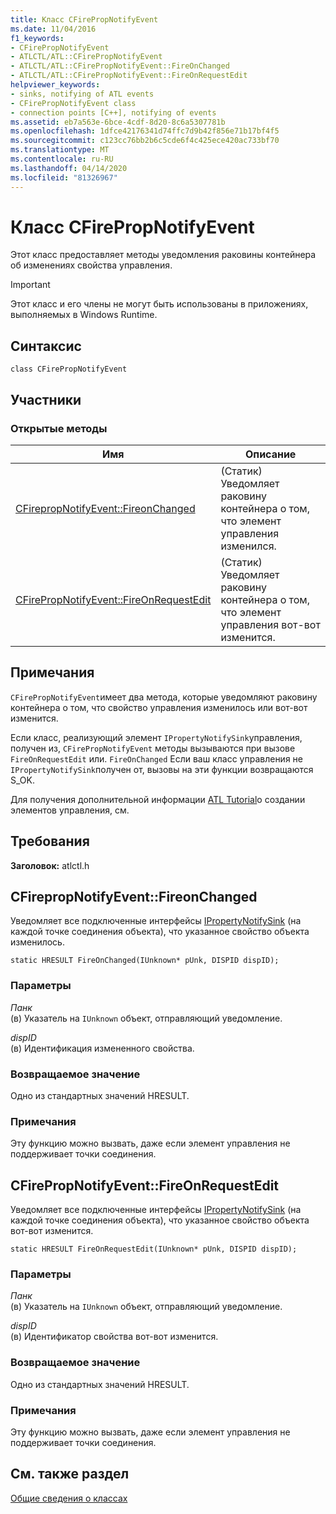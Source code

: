 ```yaml
---
title: Класс CFirePropNotifyEvent
ms.date: 11/04/2016
f1_keywords:
- CFirePropNotifyEvent
- ATLCTL/ATL::CFirePropNotifyEvent
- ATLCTL/ATL::CFirePropNotifyEvent::FireOnChanged
- ATLCTL/ATL::CFirePropNotifyEvent::FireOnRequestEdit
helpviewer_keywords:
- sinks, notifying of ATL events
- CFirePropNotifyEvent class
- connection points [C++], notifying of events
ms.assetid: eb7a563e-6bce-4cdf-8d20-8c6a5307781b
ms.openlocfilehash: 1dfce42176341d74ffc7d9b42f856e71b17bf4f5
ms.sourcegitcommit: c123cc76bb2b6c5cde6f4c425ece420ac733bf70
ms.translationtype: MT
ms.contentlocale: ru-RU
ms.lasthandoff: 04/14/2020
ms.locfileid: "81326967"
---
```

# <a name="cfirepropnotifyevent-class"></a>Класс CFirePropNotifyEvent

Этот класс предоставляет методы уведомления раковины контейнера об изменениях свойства управления.

> [!IMPORTANT]
> Этот класс и его члены не могут быть использованы в приложениях, выполняемых в Windows Runtime.

## <a name="syntax"></a>Синтаксис

```
class CFirePropNotifyEvent
```

## <a name="members"></a>Участники

### <a name="public-methods"></a>Открытые методы

|Имя|Описание|
|----------|-----------------|
|[CFirepropNotifyEvent::FireonChanged](#fireonchanged)|(Статик) Уведомляет раковину контейнера о том, что элемент управления изменился.|
|[CFirePropNotifyEvent::FireOnRequestEdit](#fireonrequestedit)|(Статик) Уведомляет раковину контейнера о том, что элемент управления вот-вот изменится.|

## <a name="remarks"></a>Примечания

`CFirePropNotifyEvent`имеет два метода, которые уведомляют раковину контейнера о том, что свойство управления изменилось или вот-вот изменится.

Если класс, реализующий элемент `IPropertyNotifySink`управления, получен из, `CFirePropNotifyEvent` методы вызываются при вызове `FireOnRequestEdit` или. `FireOnChanged` Если ваш класс управления не `IPropertyNotifySink`получен от, вызовы на эти функции возвращаются S_OK.

Для получения дополнительной информации [ATL Tutorial](../../atl/active-template-library-atl-tutorial.md)о создании элементов управления, см.

## <a name="requirements"></a>Требования

**Заголовок:** atlctl.h

## <a name="cfirepropnotifyeventfireonchanged"></a><a name="fireonchanged"></a>CFirepropNotifyEvent::FireonChanged

Уведомляет все подключенные интерфейсы [IPropertyNotifySink](/windows/win32/api/ocidl/nn-ocidl-ipropertynotifysink) (на каждой точке соединения объекта), что указанное свойство объекта изменилось.

```
static HRESULT FireOnChanged(IUnknown* pUnk, DISPID dispID);
```

### <a name="parameters"></a>Параметры

*Панк*<br/>
(в) Указатель на `IUnknown` объект, отправляющий уведомление.

*dispID*<br/>
(в) Идентификация измененного свойства.

### <a name="return-value"></a>Возвращаемое значение

Одно из стандартных значений HRESULT.

### <a name="remarks"></a>Примечания

Эту функцию можно вызвать, даже если элемент управления не поддерживает точки соединения.

## <a name="cfirepropnotifyeventfireonrequestedit"></a><a name="fireonrequestedit"></a>CFirePropNotifyEvent::FireOnRequestEdit

Уведомляет все подключенные интерфейсы [IPropertyNotifySink](/windows/win32/api/ocidl/nn-ocidl-ipropertynotifysink) (на каждой точке соединения объекта), что указанное свойство объекта вот-вот изменится.

```
static HRESULT FireOnRequestEdit(IUnknown* pUnk, DISPID dispID);
```

### <a name="parameters"></a>Параметры

*Панк*<br/>
(в) Указатель на `IUnknown` объект, отправляющий уведомление.

*dispID*<br/>
(в) Идентификатор свойства вот-вот изменится.

### <a name="return-value"></a>Возвращаемое значение

Одно из стандартных значений HRESULT.

### <a name="remarks"></a>Примечания

Эту функцию можно вызвать, даже если элемент управления не поддерживает точки соединения.

## <a name="see-also"></a>См. также раздел

[Общие сведения о классах](../../atl/atl-class-overview.md)
